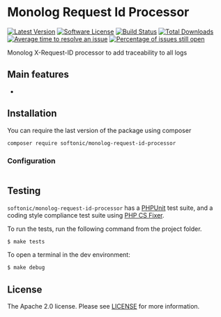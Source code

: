 Monolog Request Id Processor
====================

[![Latest Version](https://img.shields.io/github/release/softonic/monolog-request-id-processor.svg?style=flat-square)](https://github.com/softonic/monolog-request-id-processor/releases)
[![Software License](https://img.shields.io/badge/license-Apache%202.0-blue.svg?style=flat-square)](LICENSE.md)
[![Build Status](https://img.shields.io/travis/softonic/monolog-request-id-processor/master.svg?style=flat-square)](https://travis-ci.org/softonic/gmonolog-request-id-processor)
[![Total Downloads](https://img.shields.io/packagist/dt/softonic/monolog-request-id-processor.svg?style=flat-square)](https://packagist.org/packages/softonic/monolog-request-id-processor)
[![Average time to resolve an issue](http://isitmaintained.com/badge/resolution/softonic/monolog-request-id-processor.svg?style=flat-square)](http://isitmaintained.com/project/softonic/monolog-request-id-processor "Average time to resolve an issue")
[![Percentage of issues still open](http://isitmaintained.com/badge/open/softonic/monolog-request-id-processor.svg?style=flat-square)](http://isitmaintained.com/project/softonic/monolog-request-id-processor "Percentage of issues still open")

Monolog X-Request-ID processor to add traceability to all logs

Main features
-------------

* 

Installation
-------------

You can require the last version of the package using composer
```bash
composer require softonic/monolog-request-id-processor
```

### Configuration

```php

```

Testing
-------

`softonic/monolog-request-id-processor` has a [PHPUnit](https://phpunit.de) test suite, and a coding style compliance test suite using [PHP CS Fixer](http://cs.sensiolabs.org/).

To run the tests, run the following command from the project folder.

``` bash
$ make tests
```

To open a terminal in the dev environment:
``` bash
$ make debug
```

License
-------

The Apache 2.0 license. Please see [LICENSE](LICENSE) for more information.
